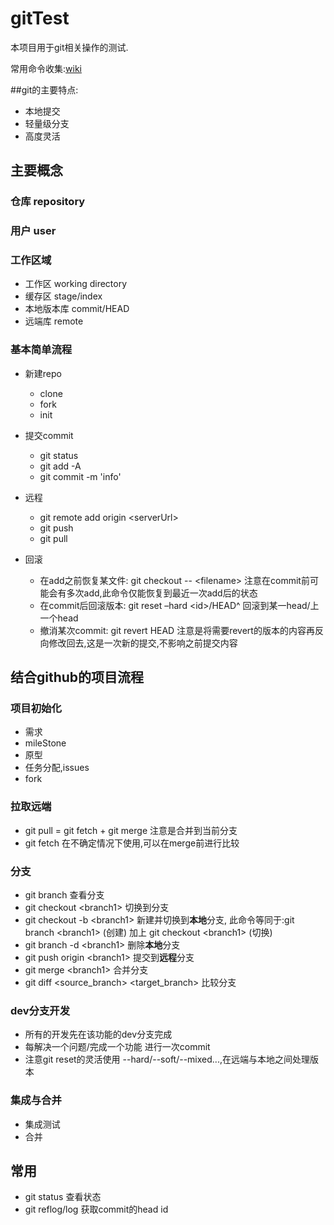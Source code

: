 # gitTest
本项目用于git相关操作的测试.

常用命令收集:[wiki](https://github.com/loyoo/gitTest/wiki)

##git的主要特点:
* 本地提交
* 轻量级分支
* 高度灵活

## 主要概念
### 仓库 repository
### 用户 user
### 工作区域
* 工作区 working directory
* 缓存区 stage/index
* 本地版本库 commit/HEAD
* 远端库 remote

### 基本简单流程
* 新建repo
  * clone
  * fork
  * init

* 提交commit
  * git status
  * git add -A
  * git commit -m 'info'

* 远程
  * git remote add origin \<serverUrl\>
  * git push
  * git pull

* 回滚
  * 在add之前恢复某文件: git checkout -- \<filename\>  注意在commit前可能会有多次add,此命令仅能恢复到最近一次add后的状态
  * 在commit后回滚版本: git reset –hard \<id\>/HEAD^  回滚到某一head/上一个head
  * 撤消某次commit: git revert HEAD 注意是将需要revert的版本的内容再反向修改回去,这是一次新的提交,不影响之前提交内容

## 结合github的项目流程
### 项目初始化
  * 需求
  * mileStone
  * 原型
  * 任务分配,issues
  * fork

### 拉取远端
  * git pull = git fetch + git merge 注意是合并到当前分支
  * git fetch 在不确定情况下使用,可以在merge前进行比较

### 分支
  * git branch 查看分支
  * git checkout \<branch1\> 切换到分支
  * git checkout -b \<branch1\> 新建并切换到**本地**分支, 此命令等同于:git branch \<branch1\> (创建) 加上 git checkout \<branch1\> (切换)
  * git branch -d \<branch1\> 删除**本地**分支
  * git push origin \<branch1\> 提交到**远程**分支
  * git merge \<branch1\> 合并分支
  * git diff \<source_branch\> \<target_branch\> 比较分支

### dev分支开发
  * 所有的开发先在该功能的dev分支完成
  * 每解决一个问题/完成一个功能 进行一次commit
  * 注意git reset的灵活使用 --hard/--soft/--mixed...,在远端与本地之间处理版本

### 集成与合并
  * 集成测试
  * 合并

## 常用
  * git status 查看状态
  * git reflog/log 获取commit的head id


